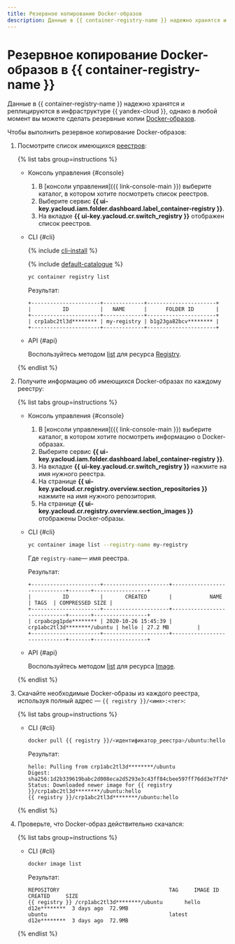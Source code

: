 ```yaml
---
title: Резервное копирование Docker-образов
description: Данные в {{ container-registry-name }} надежно хранятся и реплицируются в инфраструктуре {{ yandex-cloud }}, однако в любой момент вы можете сделать резервные копии Docker-образов. Чтобы выполнить резервное копирование Docker-образов, выполните инструкции описанные в данной статье.
---
```


# Резервное копирование Docker-образов в {{ container-registry-name }}

Данные в {{ container-registry-name }} надежно хранятся и реплицируются в инфраструктуре {{ yandex-cloud }}, однако в любой момент вы можете сделать резервные копии [Docker-образов](../concepts/docker-image.md).

Чтобы выполнить резервное копирование Docker-образов:

1. Посмотрите список имеющихся [реестров](registry.md):

   {% list tabs group=instructions %}

   - Консоль управления {#console}

     1. В [консоли управления]({{ link-console-main }}) выберите каталог, в котором хотите посмотреть список реестров.
     1. Выберите сервис **{{ ui-key.yacloud.iam.folder.dashboard.label_container-registry }}**.
     1. На вкладке **{{ ui-key.yacloud.cr.switch_registry }}** отображен список реестров.

   - CLI {#cli}

     {% include [cli-install](../../_includes/cli-install.md) %}
     
     {% include [default-catalogue](../../_includes/default-catalogue.md) %}

     ```bash
     yc container registry list
     ```

     Результат:

     ```text
     +----------------------+-------------+----------------------+
     |          ID          |   NAME      |      FOLDER ID       |
     +----------------------+-------------+----------------------+
     | crp1abc2tl3d******** | my-registry | b1g23ga82bcv******** |
     +----------------------+-------------+----------------------+
     ```

   - API {#api}

     Воспользуйтесь методом [list](../api-ref/Registry/list.md) для ресурса [Registry](../api-ref/Registry/).

   {% endlist %}

1. Получите информацию об имеющихся Docker-образах по каждому реестру:

   {% list tabs group=instructions %}

   - Консоль управления {#console}

     1. В [консоли управления]({{ link-console-main }}) выберите каталог, в котором хотите посмотреть информацию о Docker-образах.
     1. Выберите сервис **{{ ui-key.yacloud.iam.folder.dashboard.label_container-registry }}**.
     1. На вкладке **{{ ui-key.yacloud.cr.switch_registry }}** нажмите на имя нужного реестра.
     1. На странице **{{ ui-key.yacloud.cr.registry.overview.section_repositories }}** нажмите на имя нужного репозитория.
     1. На странице **{{ ui-key.yacloud.cr.registry.overview.section_images }}** отображены Docker-образы.

   - CLI {#cli}

     ```bash
     yc container image list --registry-name my-registry
     ```

     Где `registry-name`— имя реестра.

     Результат:

     ```text
     +----------------------+---------------------+-----------------------------+-------+-----------------+
     |          ID          |       CREATED       |            NAME             | TAGS  | COMPRESSED SIZE |
     +----------------------+---------------------+-----------------------------+-------+-----------------+
     | crpabcpg1pde******** | 2020-10-26 15:45:39 | crp1abc2tl3d********/ubuntu | hello | 27.2 MB         |
     +----------------------+---------------------+-----------------------------+-------+-----------------+
     ```

   - API {#api}

     Воспользуйтесь методом [list](../api-ref/Image/list.md) для ресурса [Image](../api-ref/Image/).

   {% endlist %}

1. Скачайте необходимые Docker-образы из каждого реестра, используя полный адрес — `{{ registry }}/<имя>:<тег>`:

   {% list tabs group=instructions %}

   - CLI {#cli}

     ```bash
     docker pull {{ registry }}/<идентификатор_реестра>/ubuntu:hello
     ```

     Результат:

     ```text
     hello: Pulling from crp1abc2tl3d********/ubuntu
     Digest: sha256:1d2b339619babc2d008eca2d5293e3c43ff84cbee597ff76dd3e7f7d********
     Status: Downloaded newer image for {{ registry }}/crp1abc2tl3d********/ubuntu:hello
     {{ registry }}/crp1abc2tl3d********/ubuntu:hello
     ```

   {% endlist %}

1. Проверьте, что Docker-образ действительно скачался:

   {% list tabs group=instructions %}

   - CLI {#cli}

     ```bash
     docker image list
     ```

     Результат:

     ```text
     REPOSITORY                                   TAG     IMAGE ID      CREATED     SIZE
     {{ registry }} /crp1abc2tl3d********/ubuntu       hello   d12e********  3 days ago  72.9MB
     ubuntu                                       latest  d12e********  3 days ago  72.9MB
     ```

   {% endlist %}